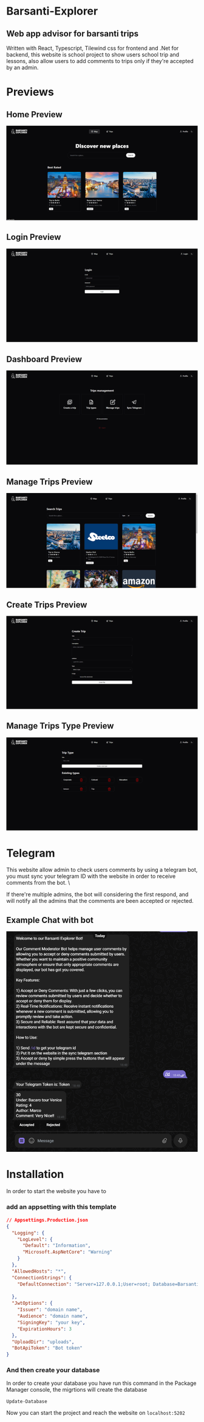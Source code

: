 # Barsanti-Explorer
## Web app advisor for barsanti trips
Written with React, Typescript, Tilewind css for frontend and .Net for backend, this website is school project to show users school trip and lessons, also allow users to add comments to trips only if they're accepted by an admin.

# Previews

## Home Preview

![Preview](./assets/home.png)

## Login Preview

![Preview](./assets/login.png)

## Dashboard Preview

![Preview](./assets/admiDashboard.png)

## Manage Trips Preview

![Preview](./assets/manageTrips.png)

## Create Trips Preview

![Preview](./assets/createTrips.png)

## Manage Trips Type Preview

![Preview](./assets/manageTripType.png)

# Telegram
This website allow admin to check users comments by using a telegram bot, you must sync your telegram ID with the website in order to receive comments from the bot. \

If there're multiple admins, the bot will considering the first respond, and will notify all the admins that the comments are been accepted or rejected.

## Example Chat with bot

![Preview](./assets/telegram.png)

# Installation
In order to start the website you have to 

### add an appsetting with this template

```json
// Appsettings.Production.json
{
  "Logging": {
    "LogLevel": {
      "Default": "Information",
      "Microsoft.AspNetCore": "Warning"
    }
  },
  "AllowedHosts": "*",
  "ConnectionStrings": {
    "DefaultConnection": "Server=127.0.0.1;User=root; Database=BarsantiExplorer; Password=password"

  },
  "JwtOptions": {
    "Issuer": "domain name",
    "Audience": "domain name",
    "SigningKey": "your key",
    "ExpirationHours": 3
  },
  "UploadDir": "uploads",
  "BotApiToken": "Bot token"
}
```
### And then create your database 
In order to create your database you have run this command in the Package Manager console, the migrtions will create the database
``` console
Update-Database
```

Now you can start the project and reach the website on
`localhost:5202`


